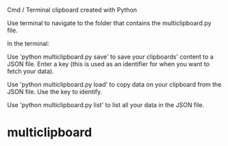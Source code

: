 Cmd / Terminal clipboard created with Python

Use terminal to navigate to the folder that contains the multiclipboard.py file.

In the terminal:

Use 'python multiclipboard.py save' to save your clipboards' content to a JSON file. Enter a key (this is used as an identifier for when you want to fetch your data).

Use 'python multiclipboard.py load' to copy data on your clipboard from the JSON file. Use the key to identify.

Use 'python multiclipboard.py list' to list all your data in the JSON file.

# multiclipboard
